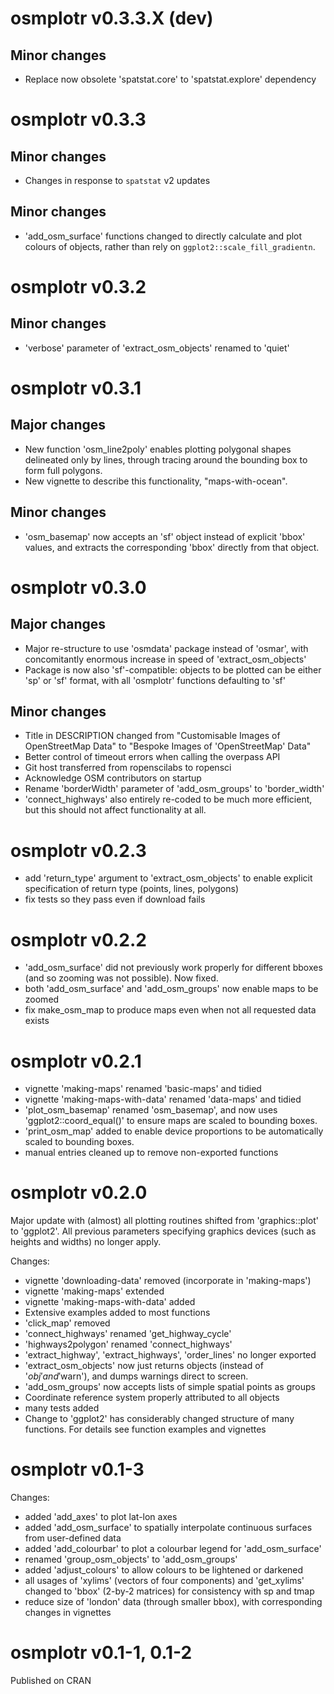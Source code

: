 
osmplotr v0.3.3.X (dev)
===============

Minor changes
-------

- Replace now obsolete 'spatstat.core' to 'spatstat.explore' dependency


osmplotr v0.3.3
===============

Minor changes
-------
- Changes in response to `spatstat` v2 updates

Minor changes
-------
- 'add_osm_surface' functions changed to directly calculate and plot colours of
  objects, rather than rely on `ggplot2::scale_fill_gradientn`.

osmplotr v0.3.2
===============

Minor changes
-------
* 'verbose' parameter of 'extract_osm_objects' renamed to 'quiet'

osmplotr v0.3.1
===============

Major changes
-------
* New function 'osm_line2poly' enables plotting polygonal shapes delineated only
  by lines, through tracing around the bounding box to form full polygons.
* New vignette to describe this functionality, "maps-with-ocean".

Minor changes
-------
* 'osm_basemap' now accepts an 'sf' object instead of explicit 'bbox' values,
  and extracts the corresponding 'bbox' directly from that object.


osmplotr v0.3.0
===============

Major changes
-------
* Major re-structure to use 'osmdata' package instead of 'osmar', with
  concomitantly enormous increase in speed of 'extract_osm_objects'
* Package is now also 'sf'-compatible: objects to be plotted can be either 'sp'
  or 'sf' format, with all 'osmplotr' functions defaulting to 'sf'

Minor changes
-------
* Title in DESCRIPTION changed from "Customisable Images of OpenStreetMap Data"
  to "Bespoke Images of 'OpenStreetMap' Data"
* Better control of timeout errors when calling the overpass API
* Git host transferred from ropenscilabs to ropensci
* Acknowledge OSM contributors on startup
* Rename 'borderWidth' parameter of 'add_osm_groups' to 'border_width'
* 'connect_highways' also entirely re-coded to be much more efficient, but
  this should not affect functionality at all.

osmplotr v0.2.3
===============

* add 'return_type' argument to 'extract_osm_objects' to enable explicit
  specification of return type (points, lines, polygons)
* fix tests so they pass even if download fails

osmplotr v0.2.2
===============

* 'add_osm_surface' did not previously work properly for different bboxes
    (and so zooming was not possible). Now fixed.
* both 'add_osm_surface' and 'add_osm_groups' now enable maps to be zoomed
* fix make_osm_map to produce maps even when not all requested data exists

osmplotr v0.2.1
===============

* vignette 'making-maps' renamed 'basic-maps' and tidied
* vignette 'making-maps-with-data' renamed 'data-maps' and tidied
* 'plot_osm_basemap' renamed 'osm_basemap', and now uses
    'ggplot2::coord_equal()' to ensure maps are scaled to bounding boxes.
* 'print_osm_map' added to enable device proportions to be automatically scaled
    to bounding boxes.
* manual entries cleaned up to remove non-exported functions

osmplotr v0.2.0
===============

Major update with (almost) all plotting routines shifted from 'graphics::plot'
to 'ggplot2'. All previous parameters specifying graphics devices (such as
heights and widths) no longer apply.

Changes:

* vignette 'downloading-data' removed (incorporate in 'making-maps')
* vignette 'making-maps' extended
* vignette 'making-maps-with-data' added
* Extensive examples added to most functions
* 'click_map' removed
* 'connect_highways' renamed 'get_highway_cycle'
* 'highways2polygon' renamed 'connect_highways'
* 'extract_highway', 'extract_highways', 'order_lines' no longer exported
* 'extract_osm_objects' now just returns objects (instead of '$obj' and
    '$warn'), and dumps warnings direct to screen.
* 'add_osm_groups' now accepts lists of simple spatial points as groups
* Coordinate reference system properly attributed to all objects
* many tests added
* Change to 'ggplot2' has considerably changed structure of many functions. For
  details see function examples and vignettes


osmplotr v0.1-3
===============

Changes:

* added 'add_axes' to plot lat-lon axes
* added 'add_osm_surface' to spatially interpolate continuous surfaces from
user-defined data
* added 'add_colourbar' to plot a colourbar legend for 'add_osm_surface'
* renamed 'group_osm_objects' to 'add_osm_groups' 
* added 'adjust_colours' to allow colours to be lightened or darkened
* all usages of 'xylims' (vectors of four components) and 'get_xylims' changed
to 'bbox' (2-by-2 matrices) for consistency with sp and tmap
* reduce size of 'london' data (through smaller bbox), with corresponding
changes in vignettes

osmplotr v0.1-1, 0.1-2
=================

Published on CRAN
